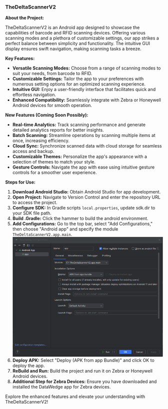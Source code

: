 ### TheDeltaScannerV2

**About the Project:**

TheDeltaScannerV2 is an Android app designed to showcase the capabilities of barcode and RFID scanning devices. Offering various scanning modes and a plethora of customizable settings, our app strikes a perfect balance between simplicity and functionality. The intuitive GUI display ensures swift navigation, making scanning tasks a breeze.

**Key Features:**
- **Versatile Scanning Modes:** Choose from a range of scanning modes to suit your needs, from barcode to RFID.
- **Customizable Settings:** Tailor the app to your preferences with numerous setting options for an optimized scanning experience.
- **Intuitive GUI:** Enjoy a user-friendly interface that facilitates quick and effortless navigation.
- **Enhanced Compatibility:** Seamlessly integrate with Zebra or Honeywell Android devices for smooth operation.

**New Features (Coming Soon Possibly):**
- **Real-time Analytics:** Track scanning performance and generate detailed analytics reports for better insights.
- **Batch Scanning:** Streamline operations by scanning multiple items at once, increasing efficiency.
- **Cloud Sync:** Synchronize scanned data with cloud storage for seamless access and backup.
- **Customizable Themes:** Personalize the app's appearance with a selection of themes to match your style.
- **Gesture Controls:** Navigate the app with ease using intuitive gesture controls for a smoother user experience.

**Steps for Use:**

1. **Download Android Studio:** Obtain Android Studio for app development.
2. **Open Project:** Navigate to Version Control and enter the repository URL to access the project.
3. **Configure SDK:** In Gradle scripts `local.properties`, update sdk.dir to your SDK file path.
4. **Build .Gradle:** Click the hammer to build the android environment.
5. **Add Configurations:** Go to the top bar, select "Add Configurations," then choose "Android app" and specify the module `TheDeltaScannerV2.app.main`.
   ![Example](./media/configuration.png)
6. **Deploy APK:** Select "Deploy (APK from app Bundle)" and click OK to deploy the app.
7. **ReBuild and Run:** Build the project and run it on Zebra or Honeywell Android devices.
8. **Additional Step for Zebra Devices:** Ensure you have downloaded and installed the DataWedge app for Zebra devices.

Explore the enhanced features and elevate your understanding with TheDeltaScannerV2!
